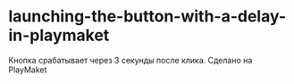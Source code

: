 # launching-the-button-with-a-delay-in-playmaket
Кнопка срабатывает через 3 секунды после клика. Сделано на PlayMaket
